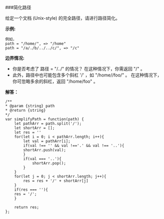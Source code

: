 ###简化路径

给定一个文档 (Unix-style) 的完全路径，请进行路径简化。

**示例:**

    例如，
    path = "/home/", => "/home"
    path = "/a/./b/../../c/", => "/c"

**边界情况:**

- 你是否考虑了 路径 = "/../" 的情况？
在这种情况下，你需返回 "/" 。
- 此外，路径中也可能包含多个斜杠 '/' ，如 "/home//foo/" 。
在这种情况下，你可忽略多余的斜杠，返回 "/home/foo" 。



**解答：**

    /**
    * @param {string} path
    * @return {string}
    */
    var simplifyPath = function(path) {
        let pathArr = path.split('/');
        let shortArr = [];
        let res = ''
        for(let i = 0; i < pathArr.length; i++){
            let val = pathArr[i];
            if(val !== '' && val !=='.' && val !== '..'){
            shortArr.push(val);
            }
            if(val === '..'){
                shortArr.pop();
            }
        }
        for(let j = 0; j < shortArr.length; j++){
            res = res + '/' + shortArr[j]
        }
        if(res === ''){
        res = '/';
        }
        
        return res;
    };